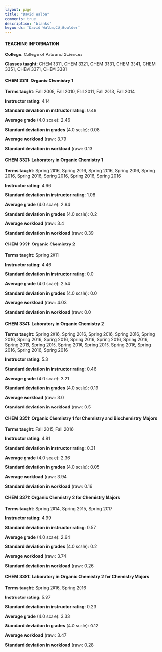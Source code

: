 ```yaml
---
layout: page
title: "David Walba" 
comments: true
description: "blanks"
keywords: "David Walba,CU,Boulder"
---
```

<head>
<script src="https://ajax.googleapis.com/ajax/libs/jquery/2.1.3/jquery.min.js"></script>
<script src="https://dl.dropboxusercontent.com/s/pc42nxpaw1ea4o9/highcharts.js?dl=0"></script>
<!-- <script src="../assets/js/highcharts.js"></script> -->
<style type="text/css">@font-face {
	font-family: "Bebas Neue";
	src: url(https://www.filehosting.org/file/details/544349/BebasNeue Regular.otf) format("opentype");
	}
	h1.Bebas { 
		font-family: "Bebas Neue", Verdana, Tahoma;
	}
</style>
</head>
	   
#### TEACHING INFORMATION

**College**: College of Arts and Sciences

**Classes taught**: CHEM 3311, CHEM 3321, CHEM 3331, CHEM 3341, CHEM 3351, CHEM 3371, CHEM 3381

#### CHEM 3311: Organic Chemistry 1

**Terms taught**: Fall 2009, Fall 2010, Fall 2011, Fall 2013, Fall 2014

**Instructor rating**: 4.14

**Standard deviation in instructor rating**: 0.48

**Average grade** (4.0 scale): 2.46

**Standard deviation in grades** (4.0 scale): 0.08

**Average workload** (raw): 3.79

**Standard deviation in workload** (raw): 0.13

#### CHEM 3321: Laboratory in Organic Chemistry 1

**Terms taught**: Spring 2016, Spring 2016, Spring 2016, Spring 2016, Spring 2016, Spring 2016, Spring 2016, Spring 2016, Spring 2016

**Instructor rating**: 4.66

**Standard deviation in instructor rating**: 1.08

**Average grade** (4.0 scale): 2.94

**Standard deviation in grades** (4.0 scale): 0.2

**Average workload** (raw): 3.4

**Standard deviation in workload** (raw): 0.39

#### CHEM 3331: Organic Chemistry 2

**Terms taught**: Spring 2011

**Instructor rating**: 4.46

**Standard deviation in instructor rating**: 0.0

**Average grade** (4.0 scale): 2.54

**Standard deviation in grades** (4.0 scale): 0.0

**Average workload** (raw): 4.03

**Standard deviation in workload** (raw): 0.0

#### CHEM 3341: Laboratory in Organic Chemistry 2

**Terms taught**: Spring 2016, Spring 2016, Spring 2016, Spring 2016, Spring 2016, Spring 2016, Spring 2016, Spring 2016, Spring 2016, Spring 2016, Spring 2016, Spring 2016, Spring 2016, Spring 2016, Spring 2016, Spring 2016, Spring 2016, Spring 2016

**Instructor rating**: 5.3

**Standard deviation in instructor rating**: 0.46

**Average grade** (4.0 scale): 3.21

**Standard deviation in grades** (4.0 scale): 0.19

**Average workload** (raw): 3.0

**Standard deviation in workload** (raw): 0.5

#### CHEM 3351: Organic Chemistry 1 for Chemistry and Biochemistry Majors

**Terms taught**: Fall 2015, Fall 2016

**Instructor rating**: 4.81

**Standard deviation in instructor rating**: 0.31

**Average grade** (4.0 scale): 2.36

**Standard deviation in grades** (4.0 scale): 0.05

**Average workload** (raw): 3.94

**Standard deviation in workload** (raw): 0.16

#### CHEM 3371: Organic Chemistry 2 for Chemistry Majors

**Terms taught**: Spring 2014, Spring 2015, Spring 2017

**Instructor rating**: 4.99

**Standard deviation in instructor rating**: 0.57

**Average grade** (4.0 scale): 2.64

**Standard deviation in grades** (4.0 scale): 0.2

**Average workload** (raw): 3.74

**Standard deviation in workload** (raw): 0.26

#### CHEM 3381: Laboratory in Organic Chemistry 2 for Chemistry Majors

**Terms taught**: Spring 2016, Spring 2016

**Instructor rating**: 5.37

**Standard deviation in instructor rating**: 0.23

**Average grade** (4.0 scale): 3.33

**Standard deviation in grades** (4.0 scale): 0.12

**Average workload** (raw): 3.47

**Standard deviation in workload** (raw): 0.28

